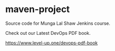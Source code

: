 # maven-project
Source code for Munga Lal Shaw Jenkins course.

Check out our Latest DevOps PDF book.

https://www.level-up.one/devops-pdf-book
